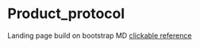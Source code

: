# Product_protocol
 Landing page build on bootstrap MD
[clickable reference](https://romanovskyart.github.io/Product_protocol/)
